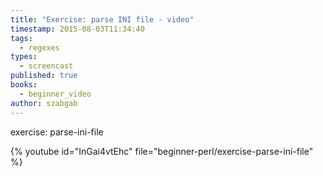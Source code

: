 ```yaml
---
title: "Exercise: parse INI file - video"
timestamp: 2015-08-03T11:34:40
tags:
  - regexes
types:
  - screencast
published: true
books:
  - beginner_video
author: szabgab
---
```



exercise: parse-ini-file


{% youtube id="InGai4vtEhc" file="beginner-perl/exercise-parse-ini-file" %}

